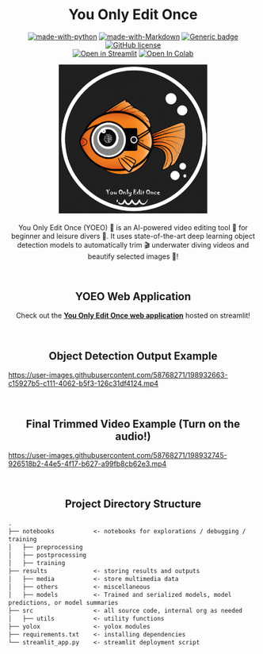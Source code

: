 # <div align="center">You Only Edit Once</div>

<div align="center">

[![made-with-python](https://img.shields.io/badge/Made%20with-Python-blue.svg)](https://www.python.org/)
[![made-with-Markdown](https://img.shields.io/badge/Made%20with-Markdown-1f425f.svg)](http://commonmark.org)
[![Generic badge](https://img.shields.io/badge/STATUS-INPROGRESS-<COLOR>.svg)](https://shields.io/)
[![GitHub license](https://img.shields.io/github/license/teyang-lau/HDB_Resale_Prices.svg)](https://github.com/teyang-lau/HDB_Resale_Prices/blob/main/LICENSE)
<br>
[![Open in Streamlit](https://static.streamlit.io/badges/streamlit_badge_black_white.svg)](https://you-only-edit-once.streamlitapp.com/)
<a href="https://colab.research.google.com/github/teyang-lau/you-only-edit-once/blob/main/notebooks/postprocessing/you_only_edit_once.ipynb"><img src="https://colab.research.google.com/assets/colab-badge.svg" alt="Open In Colab"></a>
</div>

<p align="center">
  <img src="results\media\you-only-edit-once-ai-logo.png" width="300">
  <br><br>
  You Only Edit Once (YOEO) 🧠 is an AI-powered video editing tool 🎥 for beginner and leisure divers 🤿. It uses state-of-the-art deep learning object detection models to automatically trim 🎬 underwater diving videos and beautify selected images 📸!
</p>

<br>


## <div align="center">YOEO Web Application</div>
  
<div align="center">
  <p>
    Check out the <b><a href="https://you-only-edit-once.streamlitapp.com/">You Only Edit Once web application</a></b> hosted on streamlit!
  </p>
</div>

<br>

## <div align="center">Object Detection Output Example</div>
https://user-images.githubusercontent.com/58768271/198932663-c15927b5-c111-4062-b5f3-126c31df4124.mp4

<br>

## <div align="center">Final Trimmed Video Example (Turn on the audio!)</div>
https://user-images.githubusercontent.com/58768271/198932745-926518b2-44e5-4f17-b627-a99fb8cb62e3.mp4

<br>

## <div align="center">Project Directory Structure</div>

```
.
├── notebooks           <- notebooks for explorations / debugging / training
│   ├── preprocessing
│   ├── postprocessing
│   ├── training
├── results             <- storing results and outputs
│   ├── media           <- store multimedia data
│   ├── others          <- miscellaneous 
│   ├── models          <- Trained and serialized models, model predictions, or model summaries
├── src                 <- all source code, internal org as needed
│   ├── utils           <- utility functions
├── yolox               <- yolox modules
├── requirements.txt    <- installing dependencies   
└── streamlit_app.py    <- streamlit deployment script
```
